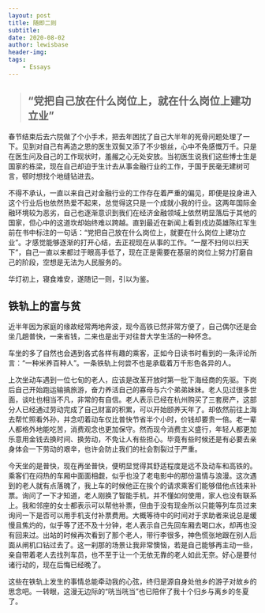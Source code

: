```yaml
---
layout: post
title: 随即二则 
subtitle: 
date: 2020-08-02
author: lewisbase
header-img:
tags: 
    - Essays
---
```


> ## “党把自己放在什么岗位上，就在什么岗位上建功立业”

春节结束后去六院做了个小手术，把去年困扰了自己大半年的死骨问题处理了一下。见到对自己有再造之恩的医生双鬓又添了不少银丝，心中不免感慨万千。只是在医生问及自己的工作现状时，羞赧之心无处安放。当初医生说我们这些博士生是国家的栋梁，现在自己却迫于生计去从事金融行业的工作，于国于民毫无建树可言，顿时想找个地缝钻进去。

不得不承认，一直以来自己对金融行业的工作存在着严重的偏见，即便是投身进入这个行业后也依然热爱不起来，总觉得这只是一个成就小我的行业。这两年国际金融环境较为恶劣，自己也逐渐意识到我们在经济金融领域上依然明显落后于其他的国家，但心中的这道坎却始终难以跨越。直到最近在新闻上看到戍边英雄陈红军生前在书中标注的一句话：“党把自己放在什么岗位上，就要在什么岗位上建功立业”。才感觉能够逐渐的打开心结，去正视现在从事的工作。“一屋不扫何以扫天下”，自己一直以来都过于眼高手低了，现在正是需要在基层的岗位上努力打磨自己的阶段，空想是无法为人民服务的。

华灯初上，寝食难安，遂随记一则，引以为鉴。

## 铁轨上的富与贫

近半年因为家庭的缘故经常两地奔波，现今高铁已然非常方便了，自己偶尔还是会坐几趟普快，一来省钱，二来也是出于对往昔大学生活的一种怀念。

车坐的多了自然也会遇到各式各样有趣的乘客，正如今日读书时看到的一条评论所言：“一种米养百种人”。一条铁轨上何尝不也是承载着万千形色各异的人。

上次坐动车遇到一位七旬的老人，应该是改革开放时第一批下海经商的先驱。下岗后自己开始跑运输搞旅游，奋力养活自己的寡母与六个弟弟妹妹。老人见过很多世面，谈吐也相当不凡，非常的有自信。老人表示已经在杭州购买了三套房产，这部分人已经通过劳动完成了自己财富的积累，可以开始颐养天年了。却依然前往上海去帮忙照看外孙，并念叨着动车仅比普快节省半个小时，价钱却要贵一倍。老一辈人都格外地能吃苦，消费观念也更加保守。然而现今消费主义盛行，年轻人都更加乐意用金钱去换时间、换劳动，不免让人有些担心。毕竟有些时候还是有必要去亲身体会一下劳动的艰辛，也许会防止我们的社会割裂过于严重。

今天坐的是普快，现在再坐普快，便明显觉得其舒适程度是远不及动车和高铁的。乘客们在闷热的车厢中面面相觑，似乎也没了老电影中的那份温情与浪漫。这次遇到的老人就有点落魄了，我上车的时候他正在挨个的请求乘客们能够借他点钱来补票。询问了一下才知道，老人刚换了智能手机，并不懂如何使用，家人也没有联系上。我和邻座的女士都表示可以帮他补票，但由于没有现金所以只能等列车员过来询问一下是否可以用手机支付补票费用。大概等待中的时间对于求助者来说总是缓慢且焦灼的，似乎等了还不及十分钟，老人表示自己先回车厢去喝口水，却再也没有回来过。出站的时候再次看到了那个老人，带行李很多，神色慌张地跟在别人后面从闸机口钻过去了。这一刹那的场景让我非常懊恼，若是自己能够再主动一些，亲自带着老人去找列车员，也不至于让一个无依无靠的老人如此无奈。好心是要付诸行动的，现在后悔已经晚了。

这些在铁轨上发生的事情总能牵动我的心弦，终归是源自身处他乡的游子对故乡的思念吧。一转眼，这漫无边际的“咣当咣当”也已陪伴了我十个归乡与离乡的冬夏了。